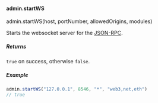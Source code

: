 
#### admin.startWS

admin.startWS(host, portNumber, allowedOrigins, modules)

Starts the websocket server for the [JSON-RPC](https://github.com/ethereumproject/wiki/wiki/JSON-RPC).

##### Returns

`true` on success, otherwise `false`.

##### Example

```javascript
admin.startWS("127.0.0.1", 8546, "*", "web3,net,eth")
// true
```
